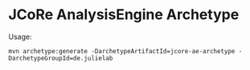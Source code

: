 # JCoRe AnalysisEngine Archetype

Usage:

`mvn archetype:generate -DarchetypeArtifactId=jcore-ae-archetype -DarchetypeGroupId=de.julielab`